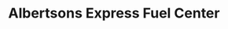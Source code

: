 ---
title: "Albertsons Express Fuel Center"
url: /boise/albertsons-express-fuel-center/
shop: convenience
---